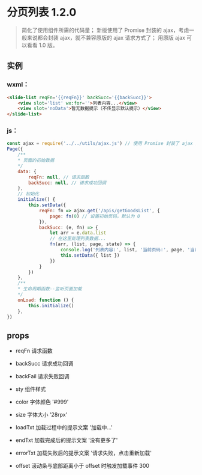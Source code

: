 # 分页列表 1.2.0

> 简化了使用组件所需的代码量；
新版使用了 Promise 封装的 ajax，考虑一般来说都会封装 ajax，就不兼容原版的 ajax 请求方式了；
用原版 ajax 可以看看 1.0 版。

## 实例

### wxml：

```html
<slide-list reqFn='{{reqFn}}' backSucc='{{backSucc}}'>
    <view slot='list' wx:for=''>列表内容...</view>
    <view slot='noData'>暂无数据提示（不传显示默认提示）</view>
</slide-list>
```

### js：

```javascript
const ajax = require('../../utils/ajax.js') // 使用 Promise 封装了 ajax 方法
Page({
    /**
    * 页面的初始数据
    */
    data: {
        reqFn: null, // 请求函数
        backSucc: null, // 请求成功回调
    },
    // 初始化
    initialize() {
        this.setData({
            reqFn: fn => ajax.get('/apis/getGoodsList', {
                page: fn(0) // 设置初始页码，默认为 0
            }),
            backSucc: (e, fn) => {
                let arr = e.data.list
                // 在这里处理列表数据...
                fn(arr, (list, page, state) => {
                    console.log('列表内容:', list, '当前页码:', page, '当前加载状态:', state)
                    this.setData({ list })
                })
            }
        })
    },
    /**
    * 生命周期函数--监听页面加载
    */
    onLoad: function () {
        this.initialize()
    },
})
```

## props

- reqFn 请求函数

- backSucc 请求成功回调

- backFail 请求失败回调

- sty 组件样式

- color 字体颜色 '#999'

- size 字体大小 '28rpx'

- loadTxt 加载过程中的提示文案 '加载中...'

- endTxt 加载完成后的提示文案 '没有更多了'

- errorTxt 加载失败后的提示文案	'请求失败，点击重新加载'

- offset 滚动条与底部距离小于 offset 时触发加载事件 300